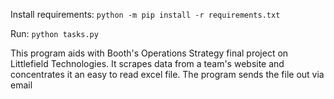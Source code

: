 Install requirements:
`python -m pip install -r requirements.txt`

Run:
`python tasks.py`

This program aids with Booth's Operations Strategy final project on Littlefield Technologies.
It scrapes data from a team's website and concentrates it an easy to read excel file.  The program sends the file out via email